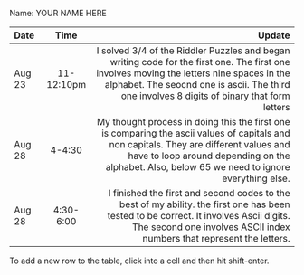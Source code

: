 Name: YOUR NAME HERE

| Date     |    Time    |                                                                                                                                                                                                                                                                                                                                                                                                                                    Update |
|:---------|:----------:|------------------------------------------------------------------------------------------------------------------------------------------------------------------------------------------------------------------------------------------------------------------------------------------------------------------------------------------------------------------------------------------------------------------------------------------:|
| Aug 23   | 11-12:10pm |                                                                                                                                                                                                 I solved 3/4 of the Riddler Puzzles and began writing code for the first one. The first one involves moving the letters nine spaces in the alphabet. The seocnd one is ascii. The third one involves 8 digits of binary that form letters 
Aug 28 |  4-4:30    |                                                                                                                                                                                                 My thought process in doing this the first one is comparing the ascii values of capitals and non capitals. They are different values and have to loop around depending on the alphabet. Also, below 65 we need to ignore everything else. 
Aug 28| 4:30- 6:00 |                                                                                                                                                                                                                           I finished the first and second codes to the best of my ability. the first one has been tested to be correct. It involves Ascii digits. The second one involves ASCII index numbers that represent the letters. |


To add a new row to the table, click into a cell and then hit shift-enter.